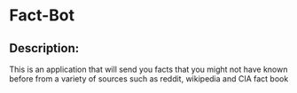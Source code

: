 # Fact-Bot

## Description: 
This is an application that will send you facts that you might not have known before from a variety of sources such as reddit, wikipedia and CIA fact book
